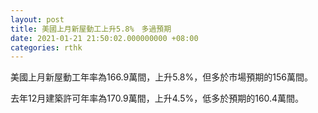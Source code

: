 ```yaml
---
layout: post
title: 美國上月新屋動工上升5.8%　多過預期
date: 2021-01-21 21:50:02.000000000 +08:00
categories: rthk
---
```


美國上月新屋動工年率為166.9萬間，上升5.8%，但多於市場預期的156萬間。

去年12月建築許可年率為170.9萬間，上升4.5%，低多於預期的160.4萬間。
